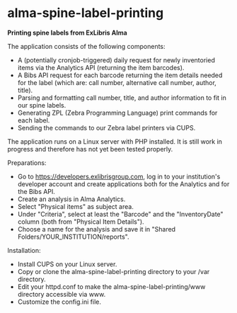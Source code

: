 # alma-spine-label-printing
<strong>Printing spine labels from ExLibris Alma</strong>

The application consists of the following components:
- A (potentially cronjob-triggered) daily request for newly inventoried items via the Analytics API (returning the item barcodes).
- A Bibs API request for each barcode returning the item details needed for the label (which are: call number, alternative call number, author, title).
- Parsing and formatting call number, title, and author information to fit in our spine labels.
- Generating ZPL (Zebra Programming Language) print commands for each label.
- Sending the commands to our Zebra label printers via CUPS.

The application runs on a Linux server with PHP installed. It is still work in progress and therefore has not yet been tested properly.

Preparations:
- Go to https://developers.exlibrisgroup.com, log in to your institution's developer account and create applications both for the Analytics and for the Bibs API.
- Create an analysis in Alma Analytics. 
- Select "Physical items" as subject area.
- Under "Criteria", select at least the "Barcode" and the "InventoryDate" column (both from "Physical Item Details").
- Choose a name for the analysis and save it in "Shared Folders/YOUR_INSTITUTION/reports".

Installation:
- Install CUPS on your Linux server.
- Copy or clone the alma-spine-label-printing directory to your /var directory.
- Edit your httpd.conf to make the alma-spine-label-printing/www directory accessible via www.
- Customize the config.ini file.
